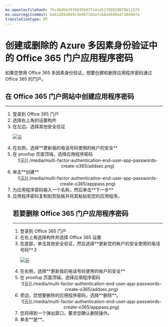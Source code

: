 ```yaml
---
ms.openlocfilehash: 75cdbdbb19769359d7f14cd11799559870b11575
ms.sourcegitcommit: bab1265d669c3e6871daa7cb8a5640a47104947a
translationtype: MT
---
```

<properties 
    pageTitle="Azure 多因素身份验证中的 Office 365 门户创建应用程序密码" 
    description="此页显示用户如何可以在 Office 365 门户中创建其他应用程序的密码。" 
    services="multi-factor-authentication" 
    documentationCenter="" 
    authors="billmath" 
    manager="stevenp" 
    editor="curtland"/>

<tags 
    ms.service="multi-factor-authentication" 
    ms.workload="identity" 
    ms.tgt_pltfrm="na" 
    ms.devlang="na" 
    ms.topic="article" 
    ms.date="08/24/2015" 
    ms.author="billmath"/>

# 创建或删除的 Azure 多因素身份验证中的 Office 365 门户应用程序密码

如果您使用 Office 365 多因素身份验证，想要创建和删除应用程序密码通过 Office 365 的门户。

## 在 Office 365 门户网站中创建应用程序密码
--------------------------------------------------------------------------------

<ol>
<li>登录到 Office 365 门户</li>
<li>选择右上角的设置构件</li>
<li>在左边，选择其他安全验证</li>

![云](./media/multi-factor-authentication-end-user-app-passwords-create-o365/security.png)

<li>在右侧，选择**更新我的电话号码使用的帐户的安全**</li>
<li>在 proofup 页面顶端，选择应用程序密码</li>

<center>![云](./media/multi-factor-authentication-end-user-app-passwords-create-o365/addsec.png)</center>

<li>单击**创建**</li>


<center>![云](./media/multi-factor-authentication-end-user-app-passwords-create-o365/apppass.png)</center>

<li>为应用程序密码输入一个名称，然后单击**下一步**</li>
<li>应用程序密码复制到剪贴板并将其粘贴到您的应用程序。</li>



## 若要删除 Office 365 门户应用程序密码
--------------------------------------------------------------------------------

<ol>
<li>登录到 Office 365 门户</li>
<li>在右上角选择构件并选择 Office 365 设置</li>
<li>在底部，单击其他安全验证，然后选择**更新您的帐户的安全使用的电话号码**.3</li>

![云](./media/multi-factor-authentication-end-user-app-passwords-create-o365/security.png)

<li>在右侧，选择**更新我的电话号码使用的帐户的安全**</li>
<li>在 proofup 页面顶端，选择应用程序密码</li>

<center>![云](./media/multi-factor-authentication-end-user-app-passwords-create-o365/addsec.png)</center>

<li>旁边，您想要删除的应用程序密码，选择**删除**。</li>


<center>![云](./media/multi-factor-authentication-end-user-app-passwords-create-o365/apppass.png)</center>

<li>您将得到一个弹出窗口，要求您确认删除操作。</li>
<li>单击**是**。</li>



 
 